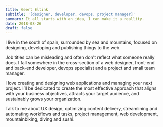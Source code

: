 ```yaml
---
title: Geert Eltink
subtitle: '[designer, developer, devops, project manager]'
summary: It all starts with an idea, I can make it a reallity.
date: 2018-08-26
draft: false
---
```


I live in the south of spain, surrounded by sea and mountains, focused on
designing, developing and publishing things to the web.

Job titles can be misleading and often don't reflect what someone really
does. I fall somewhere in the cross-section of a web designer, front-end
and back-end developer, devops specialist and a project and small team manager.

I love creating and designing web applications and managing your next project.
I’ll be dedicated to create the most effective approach that aligns with your
business objectives, attracts your target audience, and sustainably grows your
organization.

Talk to me about UX design, optimizing content delivery, streamlining and
automating workflows and tasks, project management, web development,
mountainbiking, diving and sushi.
